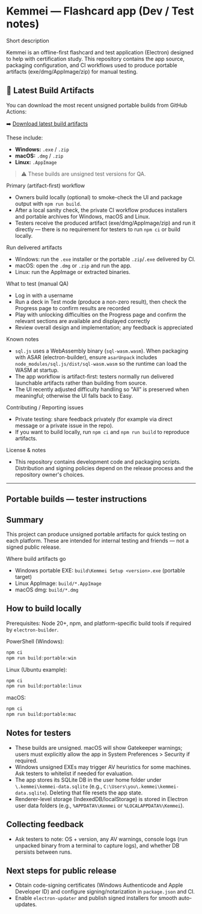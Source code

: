 # Kemmei — Flashcard app (Dev / Test notes)

Short description

Kemmei is an offline-first flashcard and test application (Electron) designed to help with certification study. This repository contains the app source, packaging configuration, and CI workflows used to produce portable artifacts (exe/dmg/AppImage/zip) for manual testing.

## 🚀 Latest Build Artifacts

You can download the most recent unsigned portable builds from GitHub Actions:

➡️ [Download latest build artifacts](https://github.com/thumbcoded/kemmei-app/actions/runs/18932724333)

These include:
- **Windows:** `.exe` / `.zip`
- **macOS:** `.dmg` / `.zip`
- **Linux:** `.AppImage`

> ⚠️ These builds are unsigned test versions for QA.

Primary (artifact-first) workflow

- Owners build locally (optional) to smoke-check the UI and package output with `npm run build`.
- After a local sanity check, the private CI workflow produces installers and portable archives for Windows, macOS and Linux.
- Testers receive the produced artifact (exe/dmg/AppImage/zip) and run it directly — there is no requirement for testers to run `npm ci` or build locally.

Run delivered artifacts

- Windows: run the `.exe` installer or the portable `.zip`/`.exe` delivered by CI.
- macOS: open the `.dmg` or `.zip` and run the app.
- Linux: run the AppImage or extracted binaries.

What to test (manual QA)

- Log in with a username
- Run a deck in Test mode (produce a non-zero result), then check the Progress page to confirm results are recorded
- Play with unlocking difficulties on the Progress page and confirm the relevant sections are available and displayed correctly
- Review overall design and implementation; any feedback is appreciated

Known notes

- `sql.js` uses a WebAssembly binary (`sql-wasm.wasm`). When packaging with ASAR (electron-builder), ensure `asarUnpack` includes `node_modules/sql.js/dist/sql-wasm.wasm` so the runtime can load the WASM at startup.
- The app workflow is artifact-first: testers normally run delivered launchable artifacts rather than building from source.
- The UI recently adjusted difficulty handling so "All" is preserved when meaningful; otherwise the UI falls back to Easy.

Contributing / Reporting issues

- Private testing: share feedback privately (for example via direct message or a private issue in the repo).
- If you want to build locally, run `npm ci` and `npm run build` to reproduce artifacts.

License & notes

- This repository contains development code and packaging scripts. Distribution and signing policies depend on the release process and the repository owner's choices.

---

## Portable builds — tester instructions

Summary
-------
This project can produce unsigned portable artifacts for quick testing on each platform. These are intended for internal testing and friends — not a signed public release.

Where build artifacts go
- Windows portable EXE: `build\Kemmei Setup <version>.exe` (portable target)
- Linux AppImage: `build/*.AppImage`
- macOS dmg: `build/*.dmg`

How to build locally
---------------------
Prerequisites: Node 20+, npm, and platform-specific build tools if required by `electron-builder`.

PowerShell (Windows):
```powershell
npm ci
npm run build:portable:win
```

Linux (Ubuntu example):
```bash
npm ci
npm run build:portable:linux
```

macOS:
```bash
npm ci
npm run build:portable:mac
```

Notes for testers
-----------------
- These builds are unsigned. macOS will show Gatekeeper warnings; users must explicitly allow the app in System Preferences > Security if required.
- Windows unsigned EXEs may trigger AV heuristics for some machines. Ask testers to whitelist if needed for evaluation.
- The app stores its SQLite DB in the user home folder under `\.kemmei\kemmei-data.sqlite` (e.g., `C:\Users\you\.kemmei\kemmei-data.sqlite`). Deleting that file resets the app state.
- Renderer-level storage (IndexedDB/localStorage) is stored in Electron user data folders (e.g., `%APPDATA%\Kemmei` or `%LOCALAPPDATA%\Kemmei`).

Collecting feedback
-------------------
- Ask testers to note: OS + version, any AV warnings, console logs (run unpacked binary from a terminal to capture logs), and whether DB persists between runs.

Next steps for public release
-----------------------------
- Obtain code-signing certificates (Windows Authenticode and Apple Developer ID) and configure signing/notarization in `package.json` and CI.
- Enable `electron-updater` and publish signed installers for smooth auto-updates.
